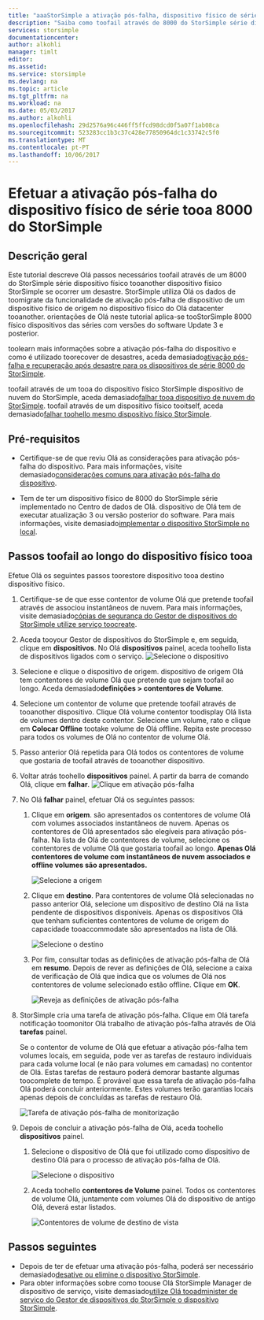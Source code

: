 ```yaml
---
title: "aaaStorSimple a ativação pós-falha, dispositivo físico de série 8000 do StorSimple de tooa de recuperação após desastre | Microsoft Docs"
description: "Saiba como toofail através de 8000 do StorSimple série dispositivo físico tooanother dispositivo físico."
services: storsimple
documentationcenter: 
author: alkohli
manager: timlt
editor: 
ms.assetid: 
ms.service: storsimple
ms.devlang: na
ms.topic: article
ms.tgt_pltfrm: na
ms.workload: na
ms.date: 05/03/2017
ms.author: alkohli
ms.openlocfilehash: 29d2576a96c446ff5ffcd98dcd0f5a07f1ab08ca
ms.sourcegitcommit: 523283cc1b3c37c428e77850964dc1c33742c5f0
ms.translationtype: MT
ms.contentlocale: pt-PT
ms.lasthandoff: 10/06/2017
---
```

# <a name="fail-over-tooa-storsimple-8000-series-physical-device"></a>Efetuar a ativação pós-falha do dispositivo físico de série tooa 8000 do StorSimple

## <a name="overview"></a>Descrição geral

Este tutorial descreve Olá passos necessários toofail através de um 8000 do StorSimple série dispositivo físico tooanother dispositivo físico StorSimple se ocorrer um desastre. StorSimple utiliza Olá os dados de toomigrate da funcionalidade de ativação pós-falha de dispositivo de um dispositivo físico de origem no dispositivo físico do Olá datacenter tooanother. orientações de Olá neste tutorial aplica-se tooStorSimple 8000 físico dispositivos das séries com versões do software Update 3 e posterior.

toolearn mais informações sobre a ativação pós-falha do dispositivo e como é utilizado toorecover de desastres, aceda demasiado[ativação pós-falha e recuperação após desastre para os dispositivos de série 8000 do StorSimple](storsimple-8000-device-failover-disaster-recovery.md).

toofail através de um tooa do dispositivo físico StorSimple dispositivo de nuvem do StorSimple, aceda demasiado[falhar tooa dispositivo de nuvem do StorSimple](storsimple-8000-device-failover-cloud-appliance.md). toofail através de um dispositivo físico tooitself, aceda demasiado[falhar toohello mesmo dispositivo físico StorSimple](storsimple-8000-device-failover-same-device.md).


## <a name="prerequisites"></a>Pré-requisitos

- Certifique-se de que reviu Olá as considerações para ativação pós-falha do dispositivo. Para mais informações, visite demasiado[considerações comuns para ativação pós-falha do dispositivo](storsimple-8000-device-failover-disaster-recovery.md).

- Tem de ter um dispositivo físico de 8000 do StorSimple série implementado no Centro de dados de Olá. dispositivo de Olá tem de executar atualização 3 ou versão posterior do software. Para mais informações, visite demasiado[implementar o dispositivo StorSimple no local](storsimple-8000-deployment-walkthrough-u2.md).


## <a name="steps-toofail-over-tooa-physical-device"></a>Passos toofail ao longo do dispositivo físico tooa

Efetue Olá os seguintes passos toorestore dispositivo tooa destino dispositivo físico.

1. Certifique-se de que esse contentor de volume Olá que pretende toofail através de associou instantâneos de nuvem. Para mais informações, visite demasiado[cópias de segurança do Gestor de dispositivos do StorSimple utilize serviço toocreate](storsimple-8000-manage-backup-policies-u2.md).
2. Aceda tooyour Gestor de dispositivos do StorSimple e, em seguida, clique em **dispositivos**. No Olá **dispositivos** painel, aceda toohello lista de dispositivos ligados com o serviço.
    ![Selecione o dispositivo](./media/storsimple-8000-device-failover-disaster-recovery/failover-phy-dev1.png)
3. Selecione e clique o dispositivo de origem. dispositivo de origem Olá tem contentores de volume Olá que pretende que sejam toofail ao longo. Aceda demasiado**definições > contentores de Volume**.
4. Selecione um contentor de volume que pretende toofail através de tooanother dispositivo. Clique Olá volume contentor toodisplay Olá lista de volumes dentro deste contentor. Selecione um volume, rato e clique em **Colocar Offline** tootake volume de Olá offline. Repita este processo para todos os volumes de Olá no contentor de volume Olá.
5. Passo anterior Olá repetida para Olá todos os contentores de volume que gostaria de toofail através de tooanother dispositivo.
6. Voltar atrás toohello **dispositivos** painel. A partir da barra de comando Olá, clique em **falhar**.
    ![Clique em ativação pós-falha](./media/storsimple-8000-device-failover-disaster-recovery/failover-phy-dev2.png)
    
7. No Olá **falhar** painel, efetuar Olá os seguintes passos:
   
   1. Clique em **origem**. são apresentados os contentores de volume Olá com volumes associados instantâneos de nuvem. Apenas os contentores de Olá apresentados são elegíveis para ativação pós-falha. Na lista de Olá de contentores de volume, selecione os contentores de volume Olá que gostaria toofail ao longo. **Apenas Olá contentores de volume com instantâneos de nuvem associados e offline volumes são apresentados.**

       ![Selecione a origem](./media/storsimple-8000-device-failover-disaster-recovery/failover-phy-dev5.png)
   2. Clique em **destino**. Para contentores de volume Olá selecionadas no passo anterior Olá, selecione um dispositivo de destino Olá na lista pendente de dispositivos disponíveis. Apenas os dispositivos Olá que tenham suficientes contentores de volume de origem do capacidade tooaccommodate são apresentados na lista de Olá.

        ![Selecione o destino](./media/storsimple-8000-device-failover-disaster-recovery/failover-phy-dev6.png)

   3. Por fim, consultar todas as definições de ativação pós-falha de Olá em **resumo**. Depois de rever as definições de Olá, selecione a caixa de verificação de Olá que indica que os volumes de Olá nos contentores de volume selecionado estão offline. Clique em **OK**.

       ![Reveja as definições de ativação pós-falha](./media/storsimple-8000-device-failover-disaster-recovery/failover-phy-dev8.png)
  
8. StorSimple cria uma tarefa de ativação pós-falha. Clique em Olá tarefa notificação toomonitor Olá trabalho de ativação pós-falha através de Olá **tarefas** painel.

    Se o contentor de volume de Olá que efetuar a ativação pós-falha tem volumes locais, em seguida, pode ver as tarefas de restauro individuais para cada volume local (e não para volumes em camadas) no contentor de Olá. Estas tarefas de restauro poderá demorar bastante algumas toocomplete de tempo. É provável que essa tarefa de ativação pós-falha Olá poderá concluir anteriormente. Estes volumes terão garantias locais apenas depois de concluídas as tarefas de restauro Olá.

    ![Tarefa de ativação pós-falha de monitorização](./media/storsimple-8000-device-failover-disaster-recovery/failover-phy-dev13.png)

9. Depois de concluir a ativação pós-falha de Olá, aceda toohello **dispositivos** painel.
   
   1. Selecione o dispositivo de Olá que foi utilizado como dispositivo de destino Olá para o processo de ativação pós-falha de Olá.

       ![Selecione o dispositivo](./media/storsimple-8000-device-failover-disaster-recovery/failover-phy-dev14.png)

   2. Aceda toohello **contentores de Volume** painel. Todos os contentores de volume Olá, juntamente com volumes Olá do dispositivo de antigo Olá, deverá estar listados.

       ![Contentores de volume de destino de vista](./media/storsimple-8000-device-failover-disaster-recovery/failover-phy-dev16.png)


## <a name="next-steps"></a>Passos seguintes

* Depois de ter de efetuar uma ativação pós-falha, poderá ser necessário demasiado[desative ou elimine o dispositivo StorSimple](storsimple-8000-deactivate-and-delete-device.md).
* Para obter informações sobre como toouse Olá StorSimple Manager de dispositivo de serviço, visite demasiado[utilize Olá tooadminister de serviço do Gestor de dispositivos do StorSimple o dispositivo StorSimple](storsimple-8000-manager-service-administration.md).


